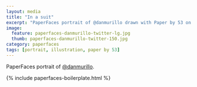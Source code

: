 ```yaml
---
layout: media
title: "In a suit"
excerpt: "PaperFaces portrait of @danmurillo drawn with Paper by 53 on an iPad."
image: 
  feature: paperfaces-danmurillo-twitter-lg.jpg
  thumb: paperfaces-danmurillo-twitter-150.jpg
category: paperfaces
tags: [portrait, illustration, paper by 53]
---
```


PaperFaces portrait of [@danmurillo](http://twitter.com/danmurillo).

{% include paperfaces-boilerplate.html %}